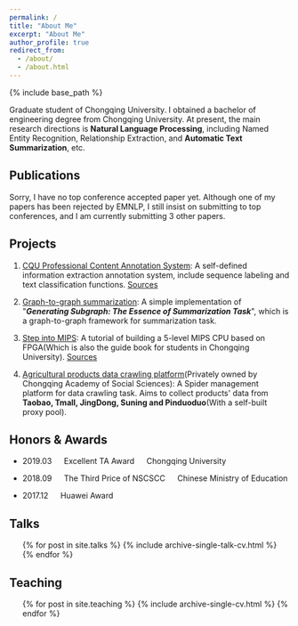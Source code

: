 ```yaml
---
permalink: /
title: "About Me"
excerpt: "About Me"
author_profile: true
redirect_from: 
  - /about/
  - /about.html
---
```

{% include base_path %}

Graduate student of Chongqing University. I obtained a bachelor of engineering degree from Chongqing University. At present, the main research directions is **Natural Language Processing**, including Named Entity Recognition, Relationship Extraction, and **Automatic Text Summarization**, etc.

Publications
------
Sorry, I have no top conference accepted paper yet. Although one of my papers has been rejected by EMNLP, I still insist on submitting to top conferences, and I am currently submitting 3 other papers.

Projects
------

1. [CQU Professional Content Annotation System](http://39.100.48.36/index.html):
  A self-defined information extraction annotation system, include sequence labeling and text classification functions. [Sources](https://github.com/cqunlp/annotation_sys)

1. [Graph-to-graph summarization](https://github.com/cqunlp/summarization_amr_graph): A simple implementation of "***Generating Subgraph: The Essence of Summarization Task***", which is a graph-to-graph framework for summarization task.

1. [Step into MIPS](https://github.com/cquca/step_into_mips): A tutorial of building a 5-level MIPS CPU based on FPGA(Which is also the guide book for students in Chongqing University). [Sources](https://github.com/cquca/step_into_mips)

1. [Agricultural products data crawling platform](https://elppa12138.coding.net/p/eb_crawler)(Privately owned by Chongqing Academy of Social Sciences): A Spider management platform for data crawling task. Aims to collect products' data from **Taobao, Tmall, JingDong, Suning and Pinduoduo**(With a self-built proxy pool). 

Honors & Awards
------
* 2019.03 &emsp; Excellent TA Award &emsp; Chongqing University

* 2018.09 &emsp; The Third Price of NSCSCC &emsp; Chinese Ministry of Education

* 2017.12 &emsp; Huawei Award &emsp; 


Talks
------
  <ul>{% for post in site.talks %}
    {% include archive-single-talk-cv.html %}
  {% endfor %}</ul>

Teaching
------
  <ul>{% for post in site.teaching %}
    {% include archive-single-cv.html %}
  {% endfor %}</ul>
